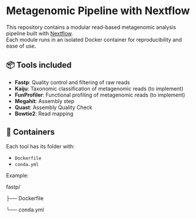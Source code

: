 # Metagenomic Pipeline with Nextflow

This repository contains a modular read-based metagenomic analysis pipeline built with [Nextflow](https://www.nextflow.io/).  
Each module runs in an isolated Docker container for reproducibility and ease of use.

## 📦 Tools included

- **Fastp**: Quality control and filtering of raw reads
- **Kaiju**: Taxonomic classification of metagenomic reads (to implement)
- **FunProfiler**: Functional profiling of metagenomic reads (to implement)
- **Megahit**: Assembly step
- **Quast**: Assembly Quality Check
- **Bowtie2**: Read mapping

## 🐳 Containers

Each tool has its folder with:
- `Dockerfile`
- `conda.yml`

Example:

fastp/

├── Dockerfile

└── conda.yml
